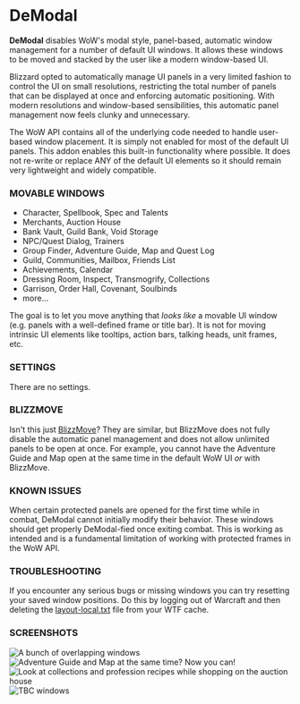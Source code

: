 # DeModal

**DeModal** disables WoW's modal style, panel-based, automatic window management for a number of default UI windows. It allows these windows to be moved and stacked by the user like a modern window-based UI. 

Blizzard opted to automatically manage UI panels in a very limited fashion to control the UI on small resolutions, restricting the total number of panels that can be displayed at once and enforcing automatic positioning. With modern resolutions and window-based sensibilities, this automatic panel management now feels clunky and unnecessary.

The WoW API contains all of the underlying code needed to handle user-based window placement. It is simply not enabled for most of the default UI panels. This addon enables this built-in functionality where possible. It does not re-write or replace ANY of the default UI elements so it should remain very lightweight and widely compatible.

### MOVABLE WINDOWS
  
  - Character, Spellbook, Spec and Talents
  - Merchants, Auction House
  - Bank Vault, Guild Bank, Void Storage
  - NPC/Quest Dialog, Trainers
  - Group Finder, Adventure Guide, Map and Quest Log
  - Guild, Communities, Mailbox, Friends List
  - Achievements, Calendar
  - Dressing Room, Inspect, Transmogrify, Collections
  - Garrison, Order Hall, Covenant, Soulbinds
  - more...

The goal is to let you move anything that *looks like* a movable UI window (e.g. panels with a well-defined frame or title bar). It is not for moving intrinsic UI elements like tooltips, action bars, talking heads, unit frames, etc.

### SETTINGS

There are no settings.

### BLIZZMOVE

Isn't this just [BlizzMove](https://www.curseforge.com/wow/addons/blizzmove)? They are similar, but BlizzMove does not fully disable the automatic panel management and does not allow unlimited panels to be open at once. For example, you cannot have the Adventure Guide and Map open at the same time in the default WoW UI *or* with BlizzMove.

### KNOWN ISSUES

When certain protected panels are opened for the first time while in combat, DeModal cannot initially modify their behavior. These windows should get properly DeModal-fied once exiting combat. This is working as intended and is a fundamental limitation of working with protected frames in the WoW API.

### TROUBLESHOOTING

If you encounter any serious bugs or missing windows you can try resetting your saved window positions. Do this by logging out of Warcraft and then deleting the [layout-local.txt](https://wowpedia.fandom.com/wiki/Layout-local.txt) file from your WTF cache.

### SCREENSHOTS
![A bunch of overlapping windows](https://github.com/nezroy/DeModal/blob/main/screenshots/lots_of_windows.jpg?raw=true)
![Adventure Guide and Map at the same time? Now you can!](https://github.com/nezroy/DeModal/blob/main/screenshots/adventure_guide_and_map.jpg?raw=true)
![Look at collections and profession recipes while shopping on the auction house](https://github.com/nezroy/DeModal/blob/main/screenshots/collection_profession_auction.jpg?raw=true)
![TBC windows](https://github.com/nezroy/DeModal/blob/main/screenshots/tbc_windows.jpg?raw=true)
